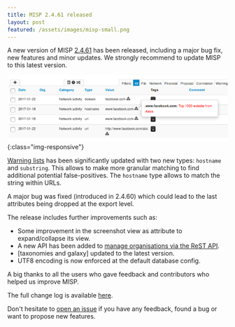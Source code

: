 ```yaml
---
title: MISP 2.4.61 released
layout: post
featured: /assets/images/misp-small.png
---
```


A new version of MISP [2.4.61](https://github.com/MISP/MISP/tree/v2.4.61) has been released, including a major bug fix, new features and minor updates. We strongly recommend to update MISP to this latest version.

![MISP warning-list](/assets/images/misp/blog/warning-list.png){:class="img-responsive"}

[Warning lists](https://github.com/MISP/misp-warninglists) has been significantly updated with two new types: ```hostname``` and ```substring```. This allows
to make more granular matching to find additional potential false-positives. The ```hostname``` type allows to match the string within URLs.

A major bug was fixed (introduced in 2.4.60) which could lead to the last attributes being dropped at the export level.

The release includes further improvements such as:

- Some improvement in the screenshot view as attribute to expand/collapse its view.
- A new API has been added to [manage organisations via the ReST API](https://www.circl.lu/doc/misp/automation/index.html#organisation-management).
- [taxonomies and galaxy] updated to the latest version.
- UTF8 encoding is now enforced at the default database config.

A big thanks to all the users who gave feedback and contributors who helped us improve MISP.

The full change log is available [here](https://www.misp.software/Changelog.txt).

Don't hesitate to [open an issue](https://github.com/MISP/MISP/issues) if you have any feedback, found a bug or want to propose new features.
